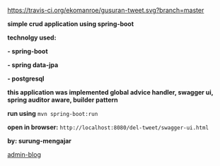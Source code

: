 https://travis-ci.org/ekomanroe/gusuran-tweet.svg?branch=master

**simple crud application using spring-boot**

**technolgy used:**

**- spring-boot**

**- spring data-jpa**

**- postgresql**

**this application was implemented global advice handler,
swagger ui, spring auditor aware, builder pattern**

**run using** `mvn spring-boot:run`

**open in browser:** `http://localhost:8080/del-tweet/swagger-ui.html`

**by: surung-mengajar**

[admin-blog](https://catatansisurung.wordpress.com)
